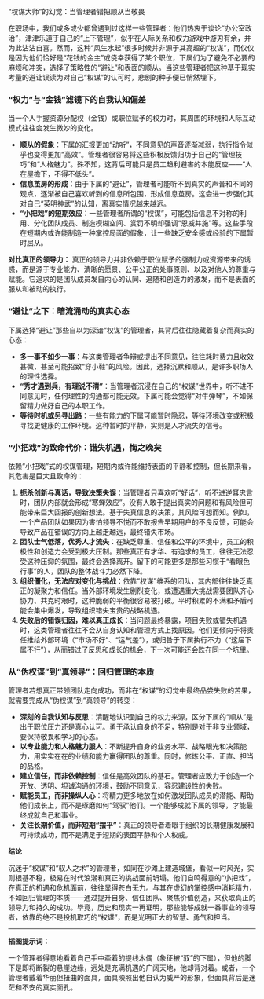 “权谋大师”的幻觉：当管理者错把顺从当敬畏

在职场中，我们或多或少都曾遇到过这样一些管理者：他们热衷于谈论“办公室政治”，津津乐道于自己的“上下管理”，似乎在人际关系和权力游戏中游刃有余，并为此沾沾自喜。然而，这种“风生水起”很多时候并非源于其高超的“权谋”，而仅仅是因为他们恰好是“花钱的金主”或侥幸获得了某个职位，下属们为了避免不必要的麻烦和冲突，选择了策略性的“避让”和表面的顺从。当这些管理者把这种基于现实考量的避让误读为对自己“权谋”的认可时，悲剧的种子便已悄然埋下。

### “权力”与“金钱”滤镜下的自我认知偏差

当一个人手握资源分配权（金钱）或职位赋予的权力时，其周围的环境和人际互动模式往往会发生微妙的变化。

*   **顺从的假象**：下属的汇报更加“动听”，不同意见的声音逐渐减弱，执行指令似乎也变得更加“高效”。管理者很容易将这些积极反馈归功于自己的“管理技巧”和“人格魅力”。殊不知，这背后可能只是员工趋利避害的本能反应——“人在屋檐下，不得不低头”。
*   **信息茧房的形成**：由于下属的“避让”，管理者可能听不到真实的声音和不同的观点，逐渐被自己喜欢听到的信息所包围，形成信息茧房。这会进一步强化其对自己“英明神武”的认知，离真实情况越来越远。
*   **“小把戏”的短期效应**：一些管理者所谓的“权谋”，可能包括信息不对称的利用、分化团队成员、制造模糊空间、赏罚不明却强调“恩威并施”等。这些手段在短期内或许能制造一种掌控局面的假象，让一些缺乏安全感或经验的下属暂时屈从。

**对比真正的领导力：** 真正的领导力并非依赖于职位赋予的强制力或资源带来的诱惑，而是源于专业能力、清晰的愿景、公平公正的处事原则、以及对他人的尊重与赋能。它追求的是团队成员发自内心的认同、追随和创造力的激发，而不是表面的服从和被动的执行。

### “避让”之下：暗流涌动的真实心态

下属选择“避让”那些自以为深谙“权谋”的管理者，其背后往往隐藏着复杂而真实的心态：

*   **多一事不如少一事**：与这类管理者争辩或提出不同意见，往往耗时费力且收效甚微，甚至可能招致“穿小鞋”的风险。因此，选择沉默和顺从，是许多职场人的理性选择。
*   **“秀才遇到兵，有理说不清”**：当管理者沉浸在自己的“权谋”世界中，听不进不同意见时，任何理性的沟通都可能无效。下属可能会觉得“对牛弹琴”，不如保留精力做好自己的本职工作。
*   **等待时机或另寻出路**：一些有能力的下属可能暂时隐忍，等待环境改变或积极寻找更健康的工作环境。这种暂时的平静，实则是人才流失的信号。

### “小把戏”的致命代价：错失机遇，悔之晚矣

依赖“小把戏”式的权谋管理，短期内或许能维持表面的平静和控制，但长期来看，其危害是巨大且致命的：

1.  **扼杀创新与真话，导致决策失误**：当管理者只喜欢听“好话”，听不进逆耳忠言时，团队内部就会形成“寒蝉效应”。没有人敢于提出真实的问题和有风险但可能带来巨大回报的创新想法。基于失真信息的决策，其风险可想而知。例如，一个产品团队如果因为害怕领导不悦而不敢报告早期用户的不良反馈，可能会导致产品在错误的方向上越走越远，最终错失市场。
2.  **团队士气低落，优秀人才流失**：在缺乏尊重、信任和公平的环境中，员工的积极性和创造力会受到极大压制。那些真正有才华、有追求的员工，往往无法忍受这种压抑的氛围，最终会选择离开。留下的可能更多是那些习惯于“看眼色行事”的人，团队的整体战斗力必然下降。
3.  **组织僵化，无法应对变化与挑战**：依靠“权谋”维系的团队，其内部往往缺乏真正的凝聚力和信任。当外部环境发生剧烈变化，或遭遇重大挑战需要团队齐心协力、共克时艰时，这种脆弱的平衡很容易被打破。平时积累的不满和矛盾可能会集中爆发，导致组织错失宝贵的战略机遇。
4.  **失败后的错误归因，难以真正成长**：当问题最终暴露，项目失败或错失机遇时，这类管理者往往不会从自身认知和管理方式上找原因。他们更倾向于将责任推给外部环境（“市场不好”、“运气差”），或归咎于下属执行不力（“这届下属不行”），从而错过了反思和成长的机会，下一次可能还会跌在同一个坑里。

### 从“伪权谋”到“真领导”：回归管理的本质

管理者若想真正带领团队走向成功，而非在“权谋”的幻觉中最终品尝失败的苦果，就需要完成从“伪权谋”到“真领导”的转变：

*   **深刻的自我认知与反思**：清醒地认识到自己的权力来源，区分下属的“顺从”是出于职位压力还是真心认可。勇于承认自身的不足，特别是对于非专业领域，要保持敬畏和学习的心态。
*   **以专业能力和人格魅力服人**：不断提升自身的业务水平、战略眼光和决策能力，用实实在在的业绩和能力赢得团队的尊重。同时，修炼公平、正直、担当的品格。
*   **建立信任，而非依赖控制**：信任是高效团队的基石。管理者应致力于创造一个开放、透明、坦诚沟通的环境，鼓励不同意见，容忍建设性的失败。
*   **赋能员工，而非操纵人心**：将精力更多地放在如何激发团队成员的潜能、帮助他们成长上，而不是琢磨如何“驾驭”他们。一个能够成就下属的领导，才能最终成就自己和事业。
*   **关注长期价值，而非短期“摆平”**：真正的领导者着眼于组织的长期健康发展和可持续成功，而不是满足于短期的表面平静和个人权威。

**结论**

沉迷于“权谋”和“驭人之术”的管理者，如同在沙滩上建造城堡，看似一时风光，实则根基不稳，极易在时代浪潮和真正的挑战面前坍塌。他们自鸣得意的“小把戏”，在真正的机遇和危机面前，往往显得苍白无力。与其在虚幻的掌控感中消耗精力，不如回归管理的本质——通过提升自身、信任团队、聚焦价值创造，来获取真正的领导力和持久的成功。毕竟，历史和现实一再证明，那些能够成就一番事业的领导者，依靠的绝不是投机取巧的“权谋”，而是光明正大的智慧、勇气和担当。

---

**插图提示词：**

一个管理者得意地看着自己手中牵着的提线木偶（象征被“驭”的下属），但他的脚下是即将断裂的悬崖边缘，远处是充满机遇的广阔天地，他却背对着。或者，一个管理者戴着华丽但扭曲的面具，面具映照出他自认为威严的形象，但面具背后是迷茫和不安的真实面孔。